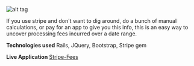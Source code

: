 ![alt tag](http://git-e-up.github.io/img/stripe.png)

If you use stripe and don't want to dig around, do a bunch of manual calculations, or pay for an app to give you this info, this is an easy way to uncover processing fees incurred over a date range. 

**Technologies used**
Rails,
JQuery,
Bootstrap,
Stripe gem

**Live Application**
<a href="https://stripe-fees.herokuapp.com/" target="_blank">Stripe-Fees</a>


<!--This README would normally document whatever steps are necessary to get the-->
<!--application up and running.-->

<!--Things you may want to cover:-->

<!--* Ruby version-->

<!--* System dependencies-->

<!--* Configuration-->

<!--* Database creation-->

<!--* Database initialization-->

<!--* How to run the test suite-->

<!--* Services (job queues, cache servers, search engines, etc.)-->

<!--* Deployment instructions-->

<!--* ...-->


<!--Please feel free to use a different markup language if you do not plan to run-->
<!--<tt>rake doc:app</tt>.-->
